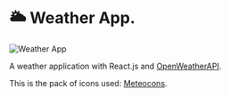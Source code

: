 # 🌥 Weather App.

![Weather App](./github/weather-app.png)

A weather application with React.js and [OpenWeatherAPI](https://openweathermap.org).

This is the pack of icons used: [Meteocons](https://bas.dev/work/meteocons).
